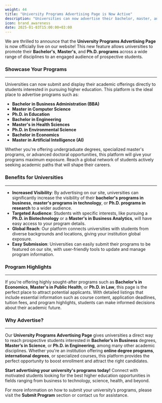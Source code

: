 ```yaml
---
weight: 44
title: "University Programs Advertising Page is Now Active"
description: "Universities can now advertise their bachelor, master, and Ph.D. programs, including specialized fields like business, computer science, and education."
icon: brand_awareness
date: 2025-01-03T15:00:00+03:00
---
```


We are thrilled to announce that the **University Programs Advertising Page** is now officially live on our website! This new feature allows universities to promote their **Bachelor's**, **Master's**, and **Ph.D. programs** across a wide range of disciplines to an engaged audience of prospective students.

### Showcase Your Programs

---

Universities can now submit and display their academic offerings directly to students interested in pursuing higher education. This platform is the ideal place to advertise programs such as:

- **Bachelor in Business Administration (BBA)**
- **Master in Computer Science**
- **Ph.D. in Education**
- **Bachelor in Engineering**
- **Master's in Health Sciences**
- **Ph.D. in Environmental Science**
- **Bachelor in Economics**
- **Master in Artificial Intelligence (AI)**

Whether you're offering undergraduate degrees, specialized master's programs, or advanced doctoral opportunities, this platform will give your programs maximum exposure. Reach a global network of students actively seeking academic paths that will shape their careers.

### Benefits for Universities

---

- **Increased Visibility**: By advertising on our site, universities can significantly increase the visibility of their **bachelor's programs in business**, **master's programs in technology**, or **Ph.D. programs in research** to a wider audience.
- **Targeted Audience**: Students with specific interests, like pursuing a **Ph.D. in Biotechnology** or a **Master's in Business Analytics**, will have easy access to your program details.
- **Global Reach**: Our platform connects universities with students from diverse backgrounds and locations, giving your institution global exposure.
- **Easy Submission**: Universities can easily submit their programs to be featured on our site, with user-friendly tools to update and manage program information.

### Program Highlights

---

If you're offering highly sought-after programs such as **Bachelor’s in Economics**, **Master's in Public Health**, or **Ph.D. in Law**, this page is the perfect place to attract potential applicants. With detailed listings that include essential information such as course content, application deadlines, tuition fees, and program highlights, students can make informed decisions about their academic future.

### Why Advertise?

---

Our **University Programs Advertising Page** gives universities a direct way to reach prospective students interested in **Bachelor’s in Business** degrees, **Master’s in Science**, or **Ph.D. in Engineering**, among many other academic disciplines. Whether you're an institution offering **online degree programs**, **international degrees**, or specialized courses, this platform provides the perfect opportunity to boost enrollment and attract the right candidates.

**Start advertising your university's programs today!** Connect with motivated students looking for the best higher education opportunities in fields ranging from business to technology, science, health, and beyond.

For more information on how to submit your university’s programs, please visit the **Submit Program** section or contact us for assistance.